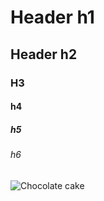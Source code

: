 # Header h1
## Header h2
### H3
#### h4
##### h5
###### h6

![Chocolate cake](https://t1.gstatic.com/licensed-image?q=tbn:ANd9GcSWOjtRJTyt3iHScdM_UazRNQuzKtRH9Fsmn0aHKqGmqhd4mSy4J8CBfqv3BzerJY59)

